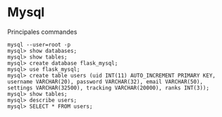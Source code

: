 <!-- TITLE: Mysql -->
<!-- SUBTITLE: A quick summary of Mysql -->

# Mysql
Principales commandes


```mysql
mysql --user=root -p
mysql> show databases;
mysql> show tables;
mysql> create database flask_mysql;
mysql> use flask_mysql;
mysql> create table users (uid INT(11) AUTO_INCREMENT PRIMARY KEY, username VARCHAR(20), password VARCHAR(32), email VARCHAR(50), settings VARCHAR(32500), tracking VARCHAR(20000), ranks INT(3));
mysql> show tables;
mysql> describe users;
mysql> SELECT * FROM users;
```
